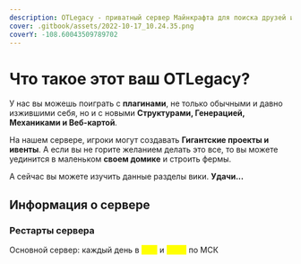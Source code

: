 ```yaml
---
description: OTLegacy - приватный сервер Майнкрафта для поиска друзей и ваших идей.
cover: .gitbook/assets/2022-10-17_10.24.35.png
coverY: -108.60043509789702
---
```


# Что такое этот ваш OTLegacy?

У нас вы можешь поиграть с **плагинами**, не только обычными и давно изжившими себя, но и с новыми **Структурами, Генерацией, Механиками и Веб-картой**.

На нашем сервере, игроки могут создавать **Гигантские проекты и ивенты**. А если вы не горите желанием делать это все, то вы можете уединится в маленьком **своем домике** и строить фермы.

А сейчас вы можете изучить данные разделы вики. **Удачи...**

## Информация о сервере

### Рестарты сервера

Основной сервер: каждый день в <mark style="color:yellow;">`0:00`</mark> и <mark style="color:yellow;">`12:00`</mark> по МСК
